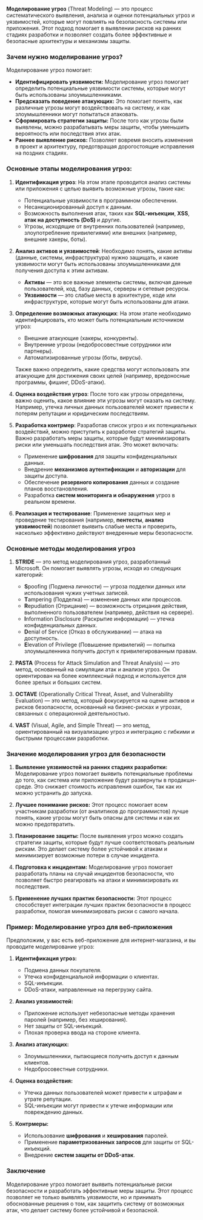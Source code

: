 **Моделирование угроз** (Threat Modeling) — это процесс систематического выявления, анализа и оценки потенциальных угроз и уязвимостей, которые могут повлиять на безопасность системы или приложения. Этот подход помогает в выявлении рисков на ранних стадиях разработки и позволяет создать более эффективные и безопасные архитектуры и механизмы защиты.

### Зачем нужно моделирование угроз?

Моделирование угроз помогает:
- **Идентифицировать уязвимости:** Моделирование угроз помогает определить потенциальные уязвимости системы, которые могут быть использованы злоумышленниками.
- **Предсказать поведение атакующих:** Это помогает понять, как различные угрозы могут воздействовать на систему, и как злоумышленники могут попытаться атаковать.
- **Сформировать стратегии защиты:** После того как угрозы были выявлены, можно разрабатывать меры защиты, чтобы уменьшить вероятность или последствия этих атак.
- **Раннее выявление рисков:** Позволяет вовремя вносить изменения в проект и архитектуру, предотвращая дорогостоящие исправления на поздних стадиях.

### Основные этапы моделирования угроз:

1. **Идентификация угроз**:
   На этом этапе проводится анализ системы или приложения с целью выявить возможные угрозы, такие как:
   - Потенциальные уязвимости в программном обеспечении.
   - Несанкционированный доступ к данным.
   - Возможность выполнения атак, таких как **SQL-инъекции**, **XSS**, **атак на доступность (DoS)** и другие.
   - Угрозы, исходящие от внутренних пользователей (например, злоупотребление привилегиями) или внешних (например, внешние хакеры, боты).

2. **Анализ активов и уязвимостей**:
   Необходимо понять, какие активы (данные, системы, инфраструктура) нужно защищать, и какие уязвимости могут быть использованы злоумышленниками для получения доступа к этим активам.
   - **Активы** — это все важные элементы системы, включая данные пользователей, код, базу данных, серверы и сетевые ресурсы.
   - **Уязвимости** — это слабые места в архитектуре, коде или инфраструктуре, которые могут быть использованы для атаки.

3. **Определение возможных атакующих**:
   На этом этапе необходимо идентифицировать, кто может быть потенциальным источником угроз:
   - Внешние атакующие (хакеры, конкуренты).
   - Внутренние угрозы (недобросовестные сотрудники или партнеры).
   - Автоматизированные угрозы (боты, вирусы).
   
   Также важно определить, какие средства могут использовать эти атакующие для достижения своих целей (например, вредоносные программы, фишинг, DDoS-атаки).

4. **Оценка воздействия угроз**:
   После того как угрозы определены, важно оценить, какое влияние эти угрозы могут оказать на систему. Например, утечка личных данных пользователей может привести к потерям репутации и юридическим последствиям.

5. **Разработка контрмер**:
   Разработав список угроз и их потенциальных воздействий, можно приступить к разработке стратегий защиты. Важно разработать меры защиты, которые будут минимизировать риски или уменьшать последствия атак. Это может включать:
   - Применение **шифрования** для защиты конфиденциальных данных.
   - Внедрение **механизмов аутентификации** и **авторизации** для защиты доступа.
   - Обеспечение **резервного копирования** данных и создание планов восстановления.
   - Разработка **систем мониторинга и обнаружения** угроз в реальном времени.

6. **Реализация и тестирование**:
   Применение защитных мер и проведение тестирования (например, **пентесты**, **анализ уязвимостей**) позволяет выявить слабые места и проверить, насколько эффективно действуют внедренные меры безопасности.

### Основные методы моделирования угроз

1. **STRIDE** — это метод моделирования угроз, разработанный Microsoft. Он помогает выявлять угрозы, исходя из следующих категорий:
   - **S**poofing (Подмена личности) — угроза подделки данных или использования чужих учетных записей.
   - **T**ampering (Подделка) — изменение данных или процессов.
   - **R**epudiation (Отрицание) — возможность отрицания действия, выполненного пользователем (например, действия на сервере).
   - **I**nformation Disclosure (Раскрытие информации) — утечка конфиденциальных данных.
   - **D**enial of Service (Отказ в обслуживании) — атака на доступность.
   - **E**levation of Privilege (Повышение привилегий) — попытка злоумышленника получить доступ к привилегированным правам.

2. **PASTA** (Process for Attack Simulation and Threat Analysis) — это метод, основанный на симуляции атак и анализе угроз. Он ориентирован на более комплексный подход и используется для более зрелых и больших систем.

3. **OCTAVE** (Operationally Critical Threat, Asset, and Vulnerability Evaluation) — это метод, который фокусируется на оценке активов и рисков безопасности, основанный на бизнес-рисках и угрозах, связанных с операционной деятельностью.

4. **VAST** (Visual, Agile, and Simple Threat) — это метод, ориентированный на визуализацию угроз и интеграцию с гибкими и быстрыми процессами разработки.

### Значение моделирования угроз для безопасности

1. **Выявление уязвимостей на ранних стадиях разработки:**
   Моделирование угроз помогает выявить потенциальные проблемы до того, как система или приложение будут развернуты в продакшн-среде. Это снижает стоимость исправления ошибок, так как их можно устранить до запуска.

2. **Лучшее понимание рисков:**
   Этот процесс помогает всем участникам разработки (от аналитиков до программистов) лучше понять, какие угрозы могут быть опасны для системы и как их можно предотвратить.

3. **Планирование защиты:**
   После выявления угроз можно создать стратегии защиты, которые будут лучше соответствовать реальным рискам. Это делает систему более устойчивой к атакам и минимизирует возможные потери в случае инцидента.

4. **Подготовка к инцидентам:**
   Моделирование угроз помогает разработать планы на случай инцидентов безопасности, что позволяет быстро реагировать на атаки и минимизировать их последствия.

5. **Применение лучших практик безопасности:**
   Этот процесс способствует интеграции лучших практик безопасности в процесс разработки, помогая минимизировать риски с самого начала.

### Пример: Моделирование угроз для веб-приложения

Предположим, у вас есть веб-приложение для интернет-магазина, и вы проводите моделирование угроз:

1. **Идентификация угроз:**
   - Подмена данных покупателя.
   - Утечка конфиденциальной информации о клиентах.
   - SQL-инъекции.
   - DDoS-атаки, направленные на перегрузку сайта.

2. **Анализ уязвимостей:**
   - Приложение использует небезопасные методы хранения паролей (например, без хеширования).
   - Нет защиты от SQL-инъекций.
   - Плохая проверка ввода на стороне клиента.

3. **Анализ атакующих:**
   - Злоумышленники, пытающиеся получить доступ к данным клиентов.
   - Недобросовестные сотрудники.

4. **Оценка воздействия:**
   - Утечка данных пользователей может привести к штрафам и утрате репутации.
   - SQL-инъекции могут привести к утечке информации или повреждению данных.

5. **Контрмеры:**
   - Использование **шифрования** и **хеширования** паролей.
   - Применение **параметризованных запросов** для защиты от SQL-инъекций.
   - Внедрение **систем защиты от DDoS-атак**.

### Заключение

Моделирование угроз помогает выявить потенциальные риски безопасности и разработать эффективные меры защиты. Этот процесс позволяет не только выявлять уязвимости, но и принимать обоснованные решения о том, как защитить систему от возможных атак, что делает систему более устойчивой и безопасной.